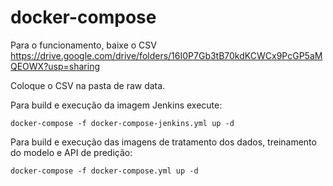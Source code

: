 # docker-compose

Para o funcionamento, baixe o CSV https://drive.google.com/drive/folders/16I0P7Gb3tB70kdKCWCx9PcGP5aMQEOWX?usp=sharing

Coloque o CSV na pasta de raw data.

Para build e execução da imagem Jenkins execute: 
```
docker-compose -f docker-compose-jenkins.yml up -d
```

Para build e execução das imagens de tratamento dos dados, treinamento do modelo e API de predição: 
```
docker-compose -f docker-compose.yml up -d
```
